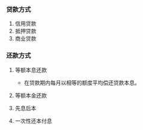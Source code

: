 ### 贷款方式
1. 信用贷款
2. 抵押贷款
3. 商业贷款

### 还款方式
1. 等额本息还款
    - 在贷款期内每月以相等的额度平均偿还贷款本息。

2. 等额本金还款

3. 先息后本

4. 一次性还本付息